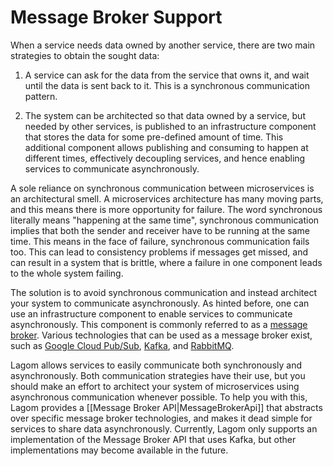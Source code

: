 # Message Broker Support

When a service needs data owned by another service, there are two main strategies to obtain the sought data:

1) A service can ask for the data from the service that owns it, and wait until the data is sent back to it. This is a synchronous communication pattern.

2) The system can be architected so that data owned by a service, but needed by other services, is published to an infrastructure component that stores the data for some pre-defined amount of time. This additional component allows publishing and consuming to happen at different times, effectively decoupling services, and hence enabling services to communicate asynchronously.

A sole reliance on synchronous communication between microservices is an architectural smell. A microservices architecture has many moving parts, and this means there is more opportunity for failure. The word synchronous literally means "happening at the same time", synchronous communication implies that both the sender and receiver have to be running at the same time. This means in the face of failure, synchronous communication fails too. This can lead to consistency problems if messages get missed, and can result in a system that is brittle, where a failure in one component leads to the whole system failing.

The solution is to avoid synchronous communication and instead architect your system to communicate asynchronously. As hinted before, one can use an infrastructure component to enable services to communicate asynchronously. This component is commonly referred to as a [message broker](https://en.wikipedia.org/wiki/Message_broker). Various technologies that can be used as a message broker exist, such as [Google Cloud Pub/Sub](https://cloud.google.com/pubsub/docs/overview), [Kafka](http://kafka.apache.org/), and [RabbitMQ](https://www.rabbitmq.com/).

Lagom allows services to easily communicate both synchronously and asynchronously. Both communication strategies have their use, but you should make an effort to architect your system of microservices using asynchronous communication whenever possible. To help you with this, Lagom provides a [[Message Broker API|MessageBrokerApi]] that abstracts over specific message broker technologies, and makes it dead simple for services to share data asynchronously. Currently, Lagom only supports an implementation of the Message Broker API that uses Kafka, but other implementations may become available in the future.
